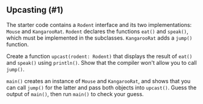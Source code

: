 ## Upcasting (#1)

The starter code contains a `Rodent` interface and its two implementations:
`Mouse` and `KangarooRat`. `Rodent` declares the functions `eat()` and
`speak()`, which must be implemented in the subclasses. `KangarooRat` adds a
`jump()` function.

Create a function `upcast(rodent: Rodent)` that displays the result of `eat()`
and `speak()` using `println()`. Show that the compiler won't allow you to call
`jump()`.

`main()` creates an instance of `Mouse` and `KangarooRat`, and shows that you
can call `jump()` for the latter and pass both objects into `upcast()`. Guess
the output of `main()`, then run `main()` to check your guess.